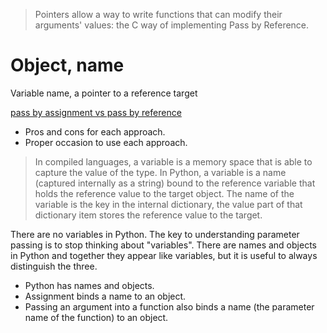 > Pointers allow a way to write functions that can modify their arguments' values: the C way of implementing Pass by Reference.


# Object, name
Variable name, a pointer to a reference target

[pass by assignment vs pass by reference](https://stackoverflow.com/a/986145/7583919)
* Pros and cons for each approach.
* Proper occasion to use each approach.


> In compiled languages, a variable is a memory space that is able to capture the value of the type. In Python, a variable is a name (captured internally as a string) bound to the reference variable that holds the reference value to the target object. The name of the variable is the key in the internal dictionary, the value part of that dictionary item stores the reference value to the target.


There are no variables in Python. The key to understanding parameter passing is to stop thinking about "variables". There are names and objects in Python and together they appear like variables, but it is useful to always distinguish the three.

* Python has names and objects.
* Assignment binds a name to an object.
* Passing an argument into a function also binds a name (the parameter name of the function) to an object.
